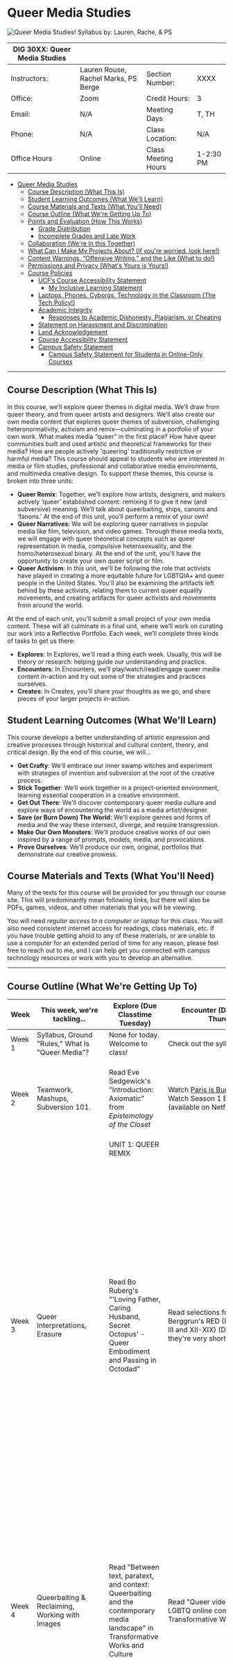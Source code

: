 
# Queer Media Studies

![Queer Media Studies! Syllabus by: Lauren, Rache, & PS](https://github.com/rouselaurenc/historysyllabus/blob/main/SyllabusBanner.png?raw=true  "Course Banner")

| DIG 30XX: Queer Media Studies |  |  |  |
|-|-|-|-|
| Instructors: | Lauren Rouse, Rachel Marks, PS Berge | Section Number: | XXXX |
| Office: | Zoom | Credit Hours: | 3 |
| Email: | N/A | Meeting Days | T, TH |
| Phone: | N/A | Class Location: | N/A |
| Office Hours | Online | Class Meeting Hours | 1-2:30 PM |

<!-- TOC -->

- [Queer Media Studies](#queer-media-studies)
  - [Course Description (What This Is)](#course-description-what-this-is)
  - [Student Learning Outcomes (What We'll Learn)](#student-learning-outcomes-what-well-learn)
  - [Course Materials and Texts (What You'll Need)](#course-materials-and-texts-what-youll-need)
  - [Course Outline (What We're Getting Up To)](#course-outline-what-were-getting-up-to)
  - [Points and Evaluation (How This Works)](#points-and-evaluation-how-this-works)
    - [Grade Distribution](#grade-distribution)
    - [Incomplete Grades and Late Work](#incomplete-grades-and-late-work)
  - [Collaboration (We're In this Together)](#collaboration-were-in-this-together)
  - [What Can I Make My Projects About? (If you're worried, look here!)](#what-can-i-make-my-projects-about-if-youre-worried-look-here)
  - [Content Warnings, “Offensive Writing,” and the Like (What to do!)](#content-warnings-offensive-writing-and-the-like-what-to-do)
  - [Permissions and Privacy (What's Yours is Yours!)](#permissions-and-privacy-whats-yours-is-yours)
  - [Course Policies](#course-policies)
    - [UCF’s Course Accessibility Statement](#ucfs-course-accessibility-statement)
      - [My Inclusive Learning Statement](#my-inclusive-learning-statement)
    - [Laptops, Phones, Cyborgs, Technology in the Classroom (The Tech Policy!)](#laptops-phones-cyborgs-technology-in-the-classroom-the-tech-policy)
    - [Academic Integrity](#academic-integrity)
      - [Responses to Academic Dishonesty, Plagiarism, or Cheating](#responses-to-academic-dishonesty-plagiarism-or-cheating)
    - [Statement on Harassment and Discrimination](#statement-on-harassment-and-discrimination)
    - [Land Acknowledgement](#land-acknowledgement)
    - [Course Accessibility Statement](#course-accessibility-statement)
    - [Campus Safety Statement](#campus-safety-statement)
      - [Campus Safety Statement for Students in Online-Only Courses](#campus-safety-statement-for-students-in-online-only-courses)

<!-- /TOC -->

-----

## Course Description (What This Is)

In this course, we’ll explore queer themes in digital media. We’ll draw from queer theory, and from queer artists and designers. We’ll also create our own media content that explores queer themes of subversion, challenging heteronormativity, activism and remix—culminating in a portfolio of your own work. What makes media “queer” in the first place? How have queer communities built and used artistic and theoretical frameworks for their media? How are people actively 'queering' traditionally restrictive or harmful media? This course should appeal to students who are interested in media or film studies, professional and collaborative media environments, and multimedia creative design. To support these themes, this course is broken into three units:

- **Queer Remix**: Together, we’ll explore how artists, designers, and makers actively ‘queer’ established content: remixing it to give it new (and subversive) meaning. We’ll talk about queerbaiting, ships, canons and ‘fanons.’ At the end of this unit, you’ll perform a remix of your own!
- **Queer Narratives**: We will be exploring queer narratives in popular media like film, television, and video games. Through these media texts, we will engage with queer theoretical concepts such as queer representation in media, compulsive heterosexuality, and the homo/heterosexual binary. At the end of the unit, you'll have the opportunity to create your own queer script or film.
- **Queer Activism**: In this unit, we'll be following the role that activists have played in creating a more equitable future for LGBTQIA+ and queer people in the United States. You'll also be examining the artifacts left behind by these activists, relating them to current queer equality movements, and creating artifacts for  queer activists and movements from around the world.
  
At the end of each unit, you’ll submit a small project of your own media content. These will all culminate in a final unit, where we’ll work on curating our work into a Reflective Portfolio. Each week, we’ll complete three kinds of tasks to get us there:

- **Explores**: In Explores, we'll read a thing each week. Usually, this will be theory or research: helping guide our understanding and practice.
- **Encounters**: In Encounters, we’ll play/watch/read/engage queer media content in-action and try out some of the strategies and practices ourselves.
- **Creates**: In Creates, you'll share your thoughts as we go, and share pieces of your larger projects in-action.

## Student Learning Outcomes (What We'll Learn)

This course develops a better understanding of artistic expression and creative processes through historical and cultural content, theory, and critical design. By the end of this course, we will...

- **Get Crafty**: We'll embrace our inner swamp witches and experiment with strategies of invention and subversion at the root of the creative process.
- **Stick Together**: We’ll work together in a project-oriented environment, learning essential cooperation in a creative environment.
- **Get Out There**: We'll discover contemporary queer media culture and explore ways of encountering the world as a media artist/designer.
- **Save (or Burn Down) The World**: We'll explore genres and forms of media and the way these intersect, diverge, and require transgression.
- **Make Our Own Monsters**: We'll produce creative works of our own inspired by a range of prompts, models, media, and provocations.
- **Prove Ourselves**: We’ll produce our own, original, portfolios that  demonstrate our creative prowess.

## Course Materials and Texts (What You'll Need)

Many of the texts for this course will be provided for you through our course site. This will predominantly mean following links, but there will also be PDFs, games, videos, and other materials that you will be viewing.

You will need *regular access to a computer or laptop* for this class. You will also need consistent internet access for readings, class materials, etc. If you have trouble getting ahold to any of these materials, or are unable to use a computer for an extended period of time for any reason, please feel free to reach out to me, and I can help get you connected with campus technology resources or work with you to develop an alternative.

-----

## Course Outline (What We're Getting Up To)

| Week | This week, we're tackling... | Explore (Due Classtime Tuesday) | Encounter (Due Classtime Thurdsay) | Create (Due 11:59pm Sunday) |
|-|-|-|-|-|
| Week 1 | Syllabus, Ground "Rules," What Is "Queer Media"? | None for today. Welcome to class! | Check out the syllabus! :) | Introduce yourself on the class forum. |
| Week 2 | Teamwork, Mashups, Subversion 101. | Read Eve Sedgewick's "Introduction: Axiomatic" from *Epistemology of the Closet* | Watch [Paris is Burning](https://www.youtube.com/watch?v=9LUH8sRwzBs) <br/> Watch Season 1 Episode 1 of Pose (available on Netflix) | **Discuss:** **LAUREN, help, I haven't seen these, can you put a discussion question or two here pls!** </br>**Create:** Connect with your new team members. You'll be working together over the course of the semester to collaborate and share your work. For now, come up with a team name, and post it and your mashup-image below! |
|  |  | UNIT 1: QUEER REMIX |  |  |
| Week 3 | Queer Interpretations, Erasure | Read Bo Ruberg's "'Loving Father, Caring Husband, Secret Octopus' - Queer Embodiment and Passing in Octodad" | Read selections from Chase Berggrun's RED (PDF) (Chapters I-III and XII-XIX) (Don't worry, they're very short). | **Discuss**: Both works for this week engage thinking about 'queer readings' of works that aren't expressly queer or may have even contain homophophobic and transphobic themes. Ruberg challenges us by performing a queer reading on a surprising subject, Octodad. And Chase Berggrun performs an erasure in order to build new layers of personal meaning onto a classic text. In a short post, share your thoughts about how these works challenge/change/re(f)use the meanings of the original. Where have you seen these kinds of ‘reimaginings’ before? If you happen to be familiar with either source, what do you think about Ruberg or Berggrun’s response? If you’re not familiar, how do you see them making it their own? </br>**Create**: This week, you’ll be performing an erasure of your own, our first foray into ‘remix.’ The source of the original text can be anything (though you may find it easier if you can copy the words directly—although editing a photo is perfectly fine, and sometimes more powerful). You might look at: birth certificates, leasing documents, postcards, webpages, news articles, text messages, social media profiles. Copy out words (whole words or parts of them) and—keeping them in order—write something that gives it new meaning. If you are working with images, use our Photo Editing Toolkit to help you. In the end, you decide how much you want it to relate to its source material but do tell us what the source for your erasure was. |
| Week 4 | Queerbaiting & Reclaiming, Working with Images | Read "Between text, paratext, and context: Queerbaiting and the contemporary media landscape" in Transformative Works and Culture | Read "Queer video remix and LGBTQ online communities in" Transformative Works and Culture | **Discuss**: This week, we’ll be thinking about our own remix projects. We’ve looked at queerbaiting, and examples of remix, but in the next two weeks we’ll turn to thinking about how we want to ‘hack’ media narratives ourselves.  After reading the remix project assignment sheet, share a brief proposal for your media project. It’s okay if it’s a little open ended at this stage, but be sure to consider: 1) What you want to use as a source for your project. It can be a single source that you’re cutting/dubbing/altering, or it can be a mashup. 2) What ideas are you hoping to challenge/illuminate/transgress/repurpose from the source? 3) What do you want to express through this remix?   </br>**Create**: Using our video toolkit, and the tricks we’ve learned in class, submit your own Video Haiku project. This video should be no more than 30 seconds long, and can either include: 1) a video with new audio dubbed over it. 2) A cut between two separate clips. 3) A short mashup of visual clips over music. Once you’re done, upload your Haiku with a title, and 1-sentence description below. |
| Week 5 | Hacking Structures, Breaking Rules, Working with Audio/Video | Read "Queer Gaming: Gaming, Hacking, and Going Turbo" by Jack Halberstam from Queer Game Studies (PDF) | Play Porpentine Charity Heartscape's games "Foldscape" <https://porpentine.itch.io/foldscape> and at any one of her other games: <http://slimedaughter.com/games/>. | **Discuss**: This week, we’ve looked at how queer media often subverts conventional structures. With this in mind, think about what kind of structures you’re working with in your Remix project. What kind of expectations will your audience have, given the form? Which of these expectations do you want to break deliberately, and why? Share in a short post how you plan to engage / subvert these structures. </br>**Create**: Share an update of your Remix Project so far. You might include a screenshot, a short snippet, a storyboard, a clip or two, art-in-progress, whatever you have at this point, as well as one or two questions that you’re thinking about moving forward. |
| Week 6 | Remix Project Week! | Bring to class one example of a "reclaiming": Fiction, art, image, video, hashtags—something that remakes the original in a subversive way. | Bring to class a working prototype of your Remix Project to share with your teams. | REMIX PROJECT DUE BY 11:59PM! Good luck!  |
|  |  | UNIT 2: QUEER NARRATIVES |  |  |
| Week 7 | Queer Video Games: the Importance of Queer Representation| Read "Putting the Gay in Games: Cultural Production and GLBT Content in Video Games" by Adrienne Shaw | Play The Fullbright Company's *Gone Home* (available on Steam) | **Discuss:** Critically engage Gone Home’s depiction of a queer narrative by connecting your  impressions of the game with Shaw’s critique of GLBT representation in video games. <br/> **Create:** Select, briefly describe, and analyze your own example of queer representation in popular media (TV, film, or video games). How does the text represent its queer characters, and what are the some affordances and/or drawbacks of how that queer narrative is presented? |
| Week 8 | Queer Film: Heteronormativity, Masculinity, and Race | Read C.J. Pascoe's *Dude You're a Fag: Masculinity and Sexuality in High School* Chapter 4 (PDF) | Watch Barry Jenkins' *Moonlight* (currently available on Netflix) | **Discuss:** How does Pascoe’s concept of “compulsive heterosexuality” apply to Chiron’s story in Moonlight? What aspects of Chiron’s identity (race, gender, sexuality) are impacted by his adolescent upbringing, and the expectations of masculinity in his community? <br/> **Create:** Submit a short description of the story for your queer film script or short film, including which format you will choose and what impact you hope your film will make. |
| Week 9 | Queer Television: Pan/Bisexuality and the Homo/Heterosexual Binary | Read Maria San Filippo's *The B Word* Epilogue and Introduction | Watch Schitt's Creek Season 1 Episode 10 "Honeymoon" and Season 5 Episode 11 "Meet the Parents" (currently available on Netflix) | **Discuss:** In what ways does David’s pansexual identity in Schitt’s Creek “subvert, or ‘unthink’ monosexuality” (San Filippo 18)? In what ways might Patrick’s reluctance to come out be reflective of the monosexual and heterosexual assumptions that San Filippo discusses? <br/> **Create:** Share the first scene of your short film script or footage, and give us a "check-in" on your progress |
| Week 10 | Queer Short Film Project Week! | Watch the short film "Listen" available on Vimeo | Bring a rough draft of your script or an early edit of your film | **Create:** Either write a brief script for a short film, or shoot your own video, that tells an original story with queer characters or themes. This narrative should both be personally impactful to you and should engage with the ideas and issues surrounding queer representation in media that we explored in the unit.  **Queer Narrative Project due by 11:59 PM**. You've got this! |
|  |  | UNIT 3: QUEER ACTIVISM |  |  |
| Week 11 | Beyond the Hetero/Homosexual Binary | Read ["Punks, Bulldaggers, and Welfare Queens: The Radical Potential of Queer Politics?"](https://doi.org/10.1215/10642684-3-4-437) by Cathy J. Cohen and "Captialism and Gay Identity" by John D'Emilio | Watch *Pride* (2014 film); available on Amazon Prime or YouTube | Discuss: Research a queer activist (doesn't have to be a US activist or within the last 100 years). Why did you choose them? What is inspirational about their activism? How has their work persisted to today's queer activism? Create: Make a small bio for the activist (like one you might find on a professional website). |
| Week 12 | The AIDS Epidemic | Read "Critical Investments: AIDS, Christopher Reeve, and Queer/Disability Studies" by Robert McRuer and "Portraits of People with AIDS" from *Melancholia and Moralism: Essays on AIDS and Queer Politics* by Douglas Crimp | Watch *How to Survive a Plague* (2014 film); available on Amazon and view the [Interactive AIDS Quilt](https://www.aidsmemorial.org/interactive-aids-quilt) | Discuss: Consider the ways in which the COVID-19 pandemic and AIDS were covered by the media; how were these two epidemics treated similarly/differently?  Think about the similarlities and differences in how each has affect the queer community. Then, think about the artifacts that we have left over from the AIDS epidemic; how might the ones from the COVID-19 pandemic be similar? Create: Compose a twitter thread addressing the similarities/differences between the media/social media coverage of the AIDS epidemic and the COVID-19 pandemic. |
| Week 13 | The People of Color Who Built this Movement | Read ["The Combahee River Collective Statement"](https://www.blackpast.org/african-american-history/combahee-river-collective-statement-1977/) and “La Güera" by Cherríe Moraga, "The Master's Tools will Never Dismantle the Master's House" by Audre Lorde, and "Revolution: It's Not Neat or Pretty or Quick" by Pat Parker from *This Bridge Called My Back: Writings By Radical Women of Color* | Watch *The Death and Life of Marsha P. Johnson*; found on Netflix; and [*Kai Shappley: A Trans Girl Growing Up In Texas*]( https://www.them.us/video/watch/kai-shappley-a-trans-girl-growing-up-in-texas) | Discuss: Current debates in queer activism including bathroom bills, gay marraige and adoption, and high rates of violence against trans women of color. Consider the intersections of race, gender, class, and socioeconimic status. Create: Think about the historical artifacts that we've been working with in class; how might these artifacts compose a collection about queer activism? Begin brainstorming ideas for your creative project. |
| Week 14 | History in the Present | Read ["Old Objects, new media: Historical collections, digitization, and affect"](https://journals.sagepub.com/doi/10.1177/1359183512453534) by Jenny Newell and two current news articles about queer activism. You can also view a Ted Talk/news segment, listen to a podcast, or read poetry/fictional works about the current event. | Bring your current event to share with class members. | Create: An artifact about queer activism/t we haven't covered in class (can be a current movement). Artifacts can be a website or blog post, podcast, short video, Twitter/Instagram account, art piece, etc. Due by 11:59 PM! |
|Week 15 | Reflective Portfolio| Workshop Day: Bring your 3 unit projects to class, along with some initial ideas for your reflective portfolio. | Showcase: Bring an early draft of your Reflective Portfolio to share with the class, and get some feedback from your peers |
|Week 16 | Reflective Portfolio Cont.| NO CLASS: Use this week to work on your Reflective Portfolios | NO CLASS: Use this week to work on your Reflective Portfolios | Final project due! |

-----

## Points and Evaluation (How This Works)

This class uses a point-based grading system that is seperate from its system for feedback. This is so that you can comfortably experiment with strategies and ideas in a risk-free environment.

What this means is **as long as you complete the basic requirements laid out for each assignment, you will receive the full points possible.** However, I will be providing you detailed qualitative feedback on your analyses and your projects based on the goals that you communicate in your proposals. This feedback, however, will not result in lost points.

Otherwise, points will be used to determine your final grade according to the following:

| Assignment | Point Value |
|-|-|
| Creates (12 total, 2.5 Points Each) | 25 (30 possible) |
| Remix Project | 5 Points |
| Narrative Project | 10 Points |
| Activism Project | 10 Points |
| Final Reflective Portfolio | 50 Points |
| **TOTAL** | **100 Points** |

Note that you are only expected to *complete 10 of the twelve* Creates, though you can complete all of them for extra credit.

**Remix Project (5 points):** The remix project will invite you to take all our musings about hacking, reimagining, and repurposing narratives and structures to make new ones! For this project, you'll become familiar with one of the media toolkits for this course to create: 1) audio remixes (Mashup of songs and sounds, a dubbing, original musical cover, etc.) 2) visual remixes (edited photos, erasures, superimpositions, etc.) 3) video remixes (fancuts, video haikus, mashups, fake trailers, etc.). Your goal for this project is to explore themes you want to express, and get familiar with the digital tools you most want to learn. Your Remix Project should consist of *either*: a small collection of 2-5 smaller works (single image edits, short audio clips, 30 second videos, etc.) or a single, longer work (something involving original art or recording, a longer video or audio remix). There's a lot of freedom here, but you'll be proposing your idea early in the unit, and getting feedback from your peers and me to help shape your explorations.

**Narrative Project (10 points):** You will create either a brief script for a short film, or shoot your own video, that tells an original story with queer characters or themes. This narrative should both be personally impactful to you and should engage with the ideas and issues surrounding queer representation in media that we explored in the unit.  

**Activism Project (10 points):** [Lauren]

The **Final Reflective Portfolio (25 points)** will include revisions of your other projects, as well as a critical reflection. This reflection can either be theoretical (a theory about Queer Media) or artistic (exploring your own position or growth as a media artist and designer).

There will be opportunities to earn extra points on the unit projects and final portfolio, for work that goes above and beyond. There is unlikely to be extra credit in additional assignments.

### Grade Distribution

Point totals will be distributed through Canvas. Final point totals will be calculated according to the above table. Each point is a grade-point percentage (so a final score of 98 will mean a grade total of 98%). Additional feedback will be given in the forms of individualized notes and comments. This feedback is for you to build your portfolio and explore your media theory and practice, and will not be held against your numeric grade.

### Incomplete Grades and Late Work

Late work is accepted as long as it submitted within 1 week of the original deadline, or with instructor approval. Any extensions that have been asked for **24 hours** ahead of the deadline of a project or assignment will be granted. The Final Reflective Portfolio, however, must be submitted on time. Be wary that leaving assignments to run past their deadline can make it harder to stay on course; communicate with me if you are having difficulties meeting the required deadlines.

You will not earn points for assignments that are left unsubmitted at the end of the semester.

## Collaboration (We're In this Together)

> As a wise meme once said: I want my groupmates to attend my funeral, so that they can let me down one last time.

This class will involve a significant amount of group-work (and group-play!) as the semester unfolds. You will be sharing your work, ideas, projects, gossip, etc.—and learning to work in a community is a crucial part of the media world. For this class, you and several other students will be grouped into teams. Each of you will have a role in this team, and you’ll often work on assignments, projects, and workshops together.

In the event of any difficulty or breakdowns in communication amongst team members, let me know immediately, and I will assist your group a team meeting. During this meeting and we will write up a Group Contract together that clarifies expectations amongst group members (and specifies consequences). This will be decided by the team members, and then signed into syllabus law. I will then enforce the contract your team has established.

## What Can I Make My Projects About? (If you're worried, look here!)

You are encouraged to produce media about anything you want to! There are, however, a few limitations and boundaries I want to establish:

1. I do request that you adhere to the policy on content warnings. (See below.)

2. Please do not, under any circumstances, write about or make references to any other person in this class without their express and documented consent. (That does include me. 😊)

If you are making stuff about other people who are not in this class, but who are (1) real and (2) living, for the sake of this class, you do not need to seek their permission. However, you may choose to anonymize them (different names, initials, etc.), or to fictionalize pertinent identifying details. If you decide to publish the work, however, it is usually appropriate to seek their consent as well. (n.b.: This does not necessarily mean that you are obligated to show those people your work, although depending on the content of your piece, that may also be warranted).

If you have any concerns, please don’t hesitate to bring it up in class or reach out to me.

## Content Warnings, “Offensive Writing,” and the Like (What to do!)

Media projects are inherently personal endeavors. This is an excellent and necessary thing; it also spawns some ethical difficulties unique to the field, many of which will rear their heads during the course of this semester.

We will be reading/viewing things that you may find personally offensive or discomfiting. Sometimes work we are examining for class might make you uncomfortable; sometimes work produced by your classmates might have that same effect. There are some things we’ll be examining that even make me a bit uncomfortable! You are not required to like everything. Far from it. You will learn plenty by hating some of the things in this class. What I ask, however, is that you approach the work respectfully, and with the question of “what can I take away from this? What can I steal and use?”

**Content Warnings on class works**: With that said, every work that I will give or assign you in this class is clearly labelled with content warnings, to specify potentially triggering or disturbing content. You can trust your own feelings about whether or not this will be material you can handle—all I ask is that you be true to yourself, andjust let  me know if you need to excuse yourself from a discussion or activity as a result.

**Content Warnings on your projects:** Some of you may choose to write about things that are difficult, personal, violent, or disturbing. You are allowed to create meida these things! The only rule is that if you are including content that may evoke a potentially traumatic reaction in a viewer (and bear in mind, we cannot know our audience's reactions—we can only guess), that you clearly label this with a content warning at the top of the document or piece.

*Examples of content warnings:*
• Contains extensive profanity, or racial slurs, etc.
• Contains violence, body-horror, sexual assault, physical or verbal abuse, suicide, or other triggering experiences.
• Contains racism, misogyny, ableism, homophobia, etc.
• Contains horror (and remember some people are easily scared), sexual material, or animal cruelty.

Remember, content warnings are not ‘apologies.’ They are a kindness to your audience, whose personal experiences we cannot anticipate. You don’t want to ruin someone’s day by accidentally bringing up a host of traumas; and this is how we avoid that.

## Permissions and Privacy (What's Yours is Yours!)

Whether you think about it this way or not, over the course of this semester you will be making art. This art belongs to you—not the school, not me, not anyone else. As a result of this, I will often advise you about the best ways to keep your work as private or publicly-available as you want. With that being said: please be aware that if you put work, which you may decide to publish some day in the future, onto a public website, some journals and publishers will consider that “self-publication.”

Over the course of this class, I will provide you guidance on how to keep your content accessible within the dynamics of our class without making it publicaly visible. If you put your content on any other site, or choose not to use our course login, you will be responsible for managing the privacy of your own work.

*As a result, it is expected that you keep your peers’ work off of any public spaces without consulting them first, and take consideration before publicizing your work digitally*. We will discuss this more as the semester goes on.

Finally, you will have total privacy control over the content you make in this course. You can, at any time, revoke or grant viewership permissions. My only request is that you make the required content visible to me, and your group mates (where required). Otherwise, you don’t have to share anything you don’t want to. After the semester is over (and final grades are posted), you will be welcome to remove the site at your leisure.

**Finally, if you make something that you later decide you are uncomfortable sharing with the class or your peers, just come talk to me—we will work it out.**

-----

## Course Policies

### UCF’s Course Accessibility Statement

The University of Central Florida is committed to providing access and inclusion for all persons with disabilities. This syllabus is available in alternate formats upon request. Students with disabilities who need specific access in this course, such as accommodations, should contact the professor as soon as possible to discuss various access options. Students may also connect with Student Accessibility Services (Ferrell Commons, 7F, Room 185, sas@ucf.edu, phone (407) 823-2371). Through Student Accessibility Services, a Course Accessibility Letter may be created and sent to professors, which informs faculty of potential access and accommodations.

#### My Inclusive Learning Statement

No two people learn exactly the same way. If you find that the materials are difficult for you to absorb, don’t assume right away that you don’t understand the material! Perhaps you prefer to process information through speaking or listening, but all I am providing are written handouts, making it difficult for you to process. If there are aspects of the design, instruction, and/or experiences within this course that result in barriers to your inclusion or accurate assessment of achievement, please notify me as soon as possible.

Disabilities are visible and invisible, documented and undocumented: I do not distinguish between these designations. If you have a disability, or think you may have a disability, I encourage you to speak with me as soon as you can about your learning needs and how I can best accommodate them, and/or contact Student Accessibility Services (SAS) [see contact information above].

I do not require documentation for accessibility in my classroom. If you have learning needs from me that I'm not meeting, you can come tell me. You may contact SAS without notifying me if you wish; you may also speak with me without contacting SAS at all.

### Laptops, Phones, Cyborgs, Technology in the Classroom (The Tech Policy!)

Given that this is a media course, it will often be necessary that we have access to laptops/internet-capable-technology for composing, viewing materials, and working in groups. The use of electronic devices will be permitted generously.

I do request, however that your phone be put on silent and put away unless it is being used for class purposes. Otherwise, I ask that you generally honor the “3 second rule” (you may quickly check your phone, reply to a quick message and such, but then please return it to your pocket/desk/bag). If there is an emergency and you need to use your phone or be “on-call,” just let me know. Use of laptops in class should be focused on classroom materials and at appropriate times.

### Academic Integrity

Students should familiarize themselves with UCF’s Rules of Conduct at <https://scai.sdes.ucf.edu/student-rules-of-conduct/>. According to Section 1, “Academic Misconduct,” students are prohibited from engaging in

1. Unauthorized assistance: Using or attempting to use unauthorized materials, information or study aids in any academic exercise unless specifically authorized by the instructor of record. The unauthorized possession of examination or course-related material also constitutes cheating.
2. Communication to another through written, visual, electronic, or oral means: The presentation of material which has not been studied or learned, but rather was obtained through someone else’s efforts and used as part of an examination, course assignment, or project.
3. Commercial Use of Academic Material: Selling of course material to another person, student, and/or uploading course material to a third-party vendor without authorization or without the express written permission of the university and the instructor. Course materials include but are not limited to class notes, Instructor’s PowerPoints, course syllabi, tests, quizzes, labs, instruction sheets, homework, study guides, handouts, etc.
4. Falsifying or misrepresenting the student’s own academic work.
5. Plagiarism: Using or appropriating another’s work without any indication of the source, thereby attempting to convey the impression that such work is the student’s own.
6. Multiple Submissions: Submitting the same academic work for credit more than once without the express written permission of the instructor.
7. Helping another violate academic behavior standards.
8. Soliciting assistance with academic coursework and/or degree requirements.

#### Responses to Academic Dishonesty, Plagiarism, or Cheating

Students should also familiarize themselves with the procedures for academic misconduct in UCF’s student handbook, The Golden Rule <https://goldenrule.sdes.ucf.edu/>. UCF faculty members have a responsibility for students’ education and the value of a UCF degree, and so seek to prevent unethical behavior and respond to academic misconduct when necessary. Penalties for violating rules, policies, and instructions within this course can range from a zero on the exercise to an “F” letter grade in the course. In addition, an Academic Misconduct report could be filed with the Office of Student Conduct, which could lead to disciplinary warning, disciplinary probation, or deferred suspension or separation from the University through suspension, dismissal, or expulsion with the addition of a “Z” designation on one’s transcript.

Being found in violation of academic conduct standards could result in a student having to disclose such behavior on a graduate school application, being removed from a leadership position within a student organization, the recipient of scholarships, participation in University activities such as study abroad, internships, etc.

Let’s avoid all of this by demonstrating values of honesty, trust, and integrity. No grade is worth compromising your integrity and moving your moral compass. Stay true to doing the right thing: take the zero, not a shortcut.

### Statement on Harassment and Discrimination

I will not allow any form of harassment, or discrimination based on race, religion, gender identity, pronouns, sexual orientation, ability, etc. in any course assignments, discussions, or messages. If you or a classmate is experiencing harassment or discrimination in any form from another student or university employee, please reach out to me and I will provide any assistance that I can. For UCF’s policies on harassment and discrimination, see the Let's Be Clear website.

### Land Acknowledgement

We acknowledge, with respect, that the land we are on today is the traditional and ancestral homelands of the Seminole, Miccosukee, Timucua, and numerous other Native tribes. We also acknowledge the manipulation, coercion, and violence enacted against these nations, including the Treaties of Moultrie Creek, Payne’s Landing, and Pensacola, which now afford us access to the land, water, and air of these Nations’ traditional homelands. We recognize the violent past and dire, ongoing costs to Native Nations and peoples on whose land this university -- now a place of learning and socialization -- was built upon. We recognize the Indigenous peoples as original stewards of this land and all the relatives within it.

We understand that acknolwedgement is not enough and that we, as a course community, as a department, and as an institution, should actively work towards decolonization and the return of Native lands to Native peoples. This acknowledgement acts as a conversation starter, one that needs to be had in this country where so many Native lives have been lost to a inhospitable government and its people, and that only through action, and not just words in fancy statements, will we be able to truly honor the Native people and their land.

### Course Accessibility Statement

The University of Central Florida is committed to providing access and inclusion for all persons with disabilities. Students with disabilities who need access to course content due to course design limitations should contact the professor as soon as possible. Students should also connect with Student Accessibility Services (SAS) <http://sas.sdes.ucf.edu/> (Ferrell Commons 185, sas@ucf.edu, phone 407-823-2371). For students connected with SAS, a Course Accessibility Letter may be created and sent to professors, which informs faculty of potential course access and accommodations that might be necessary and reasonable. Determining reasonable access and accommodations requires consideration of the course design, course learning objectives and the individual academic and course barriers experienced by the student. Further conversation with SAS, faculty and the student may be warranted to ensure an accessible course experience.

### Campus Safety Statement

Emergencies on campus are rare, but if one should arise during class, everyone needs to work together. Students should be aware of their surroundings and familiar with some basic safety and security concepts.

- In case of an emergency, dial 911 for assistance.
- Every UCF classroom contains an emergency procedure guide posted on a wall near the door. Students should make a note of the guide’s physical location and review the online version at <http://emergency.ucf.edu/emergency_guide.html>.
Students should know the evacuation routes from each of their classrooms and have a plan for finding safety in case of an emergency.
- If there is a medical emergency during class, students may need to access a first-aid kit or AED (Automated External Defibrillator). To learn where those are located, see <https://ehs.ucf.edu/automated-external-defibrillator-aed-locations>.
- To stay informed about emergency situations, students can sign up to receive UCF text alerts by going to <https://my.ucf.edu> and logging in. Click on “Student Self Service” located on the left side of the screen in the toolbar, scroll down to the blue “Personal Information” heading on the Student Center screen, click on “UCF Alert”, fill out the information, including e-mail address, cell phone number, and cell phone provider, click “Apply” to save the changes, and then click “OK.”
- Students with special needs related to emergency situations should speak with their instructors outside of class.
- To learn about how to manage an active-shooter situation on campus or elsewhere, consider viewing this video (<https://youtu.be/NIKYajEx4pk>).

#### Campus Safety Statement for Students in Online-Only Courses

Though most emergency situations are primarily relevant to courses that meet in person, such incidents can also impact online students, either when they are on or near campus to participate in other courses or activities or when their course work is affected by off-campus emergencies. The following policies apply to courses in online modalities.

- To stay informed about emergency situations, students can sign up to receive UCF text alerts by going to <https://my.ucf.edu> and logging in. Click on “Student Self Service” located on the left side of the screen in the toolbar, scroll down to the blue “Personal Information” heading on the Student Center screen, click on “UCF Alert”, fill out the information, including e-mail address, cell phone number, and cell phone provider, click “Apply” to save the changes, and then click “OK.”
- Students with special needs related to emergency situations should speak with their instructors outside of class.

**Deployed Active Military Students:** Students who are deployed active duty military and/or National Guard personnel and require accommodation should contact their instructors as soon as possible after the semester begins and/or after they receive notification of deployment to make related arrangements.

**Make-Up Assignments for Authorized University Events or Co-curricular Activities:** Students who represent the university in an authorized event or activity (for example, student-athletes) and who are unable to meet a course deadline due to a conflict with that event must provide the instructor with documentation in advance to arrange a make-up. No penalty will be applied. For more information, see the UCF policy at <https://policies.ucf.edu/documents/4-401.pdf>

**Religious Observances**: Students must notify their instructor in advance if they intend to miss class for a religious observance. For more information, see the UCF policy at <http://regulations.ucf.edu/chapter5/documents/5.020ReligiousObservancesFINALJan19.pdf>.

**University-Wide Face Covering Policy for Common Spaces and Face-to-Face Classes**: To protect members of our community, everyone is required to wear a facial covering inside all common spaces including classrooms <https://policies.ucf.edu/documents/PolicyEmergencyCOVIDReturnPolicy.pdf>. Students who choose not to wear facial coverings will be asked to leave the classroom by the instructor. If they refuse to leave the classroom or put on a facial covering, they may be considered disruptive (please see the Golden Rule for student behavior expectations). Faculty have the right to cancel class if the safety and well-being of class members are in jeopardy. Students will be responsible for the material that would have been covered in class as provided by the instructor.

**Notifications in Case of Changes to Course Modality**: Depending on the course of the pandemic during the semester, the university may make changes to the way classes are offered. If that happens, please look for announcements or messages in Webcourses@UCF or Knights email about changes specific to this course.

**COVID-19 and Illness Notification**: Students who believe they may have a COVID-19 diagnosis should contact UCF Student Health Services (407-823-2509) so proper contact tracing procedures can take place.

Students should not come to campus if they are ill, are experiencing any symptoms of COVID-19, have tested positive for COVID, or if anyone living in their residence has tested positive or is sick with COVID-19 symptoms. CDC guidance for COVID-19 symptoms is located here: <https://www.cdc.gov/coronavirus/2019-ncov/symptoms-testing/symptoms.html>

Students should contact their instructor(s) as soon as possible if they miss class for any illness reason to discuss reasonable adjustments that might need to be made. When possible, students should contact their instructor(s) before missing class.

**In Case of Faculty Illness**: If the instructor falls ill during the semester, there may be changes to this course, including having a backup instructor take over the course. Please look for announcements or mail in Webcourses@UCF or Knights email for any alterations to this course.

**Email Policy**: Students may have multiple emails recorded with the university, including “campus email” and “personal email,” and they may be confused about how you will communicate with them. The following is a statement appropriate for distribution to your classes or for inclusion on your syllabus:

In this class our official mode of communication is through email. All communication between student and instructor and between student and student should be respectful and professional. As of 2009, Knightsmail is the only official student email at UCF. Class rosters list Knightsmail addresses rather than external email addresses, and all official class communications will be sent only to the Knightsmail addresses. Students are responsible for checking their Knightsmail accounts regularly. See <www.knightsemail.ucf.edu> for further information.

If you instead use Webcourses to communicate with students by email, here is a sample statement for the syllabus:

In this class our official mode of communication is through email located inside Webcourses. All communication between student and instructor and between student and student should be respectful and professional. It is the student’s responsibility to check the “coursemail” tool frequently. You may also wish to create a Knight’s Email account at <www.knightsemail.ucf.edu> for separate official communication from the university.

**Course Accessibility and Disability COVID-19 Supplemental Statement**: Accommodations may need to be added or adjusted should this course shift from an on-campus to a remote format. Students with disabilities should speak with their instructor and should contact sas@ucf.edu to discuss specific accommodations for this or other courses.
